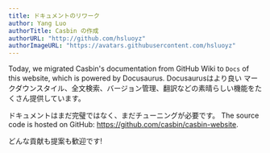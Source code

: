 ```yaml
---
title: ドキュメントのリワーク
author: Yang Luo
authorTitle: Casbin の作成
authorURL: "http://github.com/hsluoyz"
authorImageURL: "https://avatars.githubusercontent.com/hsluoyz"
---
```


Today, we migrated Casbin's documentation from GitHub Wiki to `Docs` of this website, which is powered by Docusaurus. Docusaurusはより良い マークダウンスタイル、全文検索、バージョン管理、翻訳などの素晴らしい機能をたくさん提供しています。

ドキュメントはまだ完璧ではなく、まだチューニングが必要です。 The source code is hosted on GitHub: https://github.com/casbin/casbin-website.

どんな貢献も提案も歓迎です!
